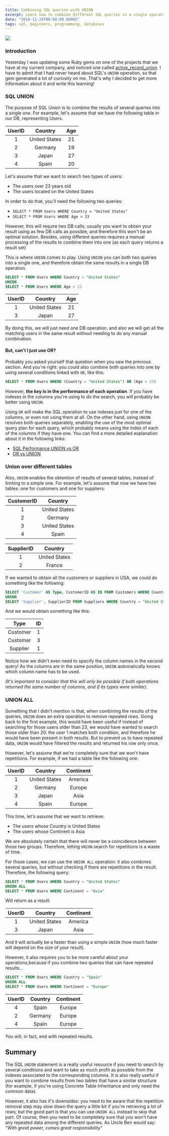 ```yaml
---
title: Combining SQL queries with UNION
excerpt: Learn how to combine different SQL queries in a single operation using the UNION statement
date: "2018-11-24T00:00:00.0000Z"
tags: sql, beginners, programming, databases
---
```

![](https://thepracticaldev.s3.amazonaws.com/i/2hrbgdbiyina94vpj9wz.png)

### Introduction
Yesterday I was updating some Ruby gems on one of the projects that we have at my current company, and noticed one called [active_record_union](https://github.com/brianhempel/active_record_union). I have to admit that I had never heard about SQL's `UNION` operation, so that gem generated a lot of curiosity on me. That's why I decided to get more information about it and write this learning!

### SQL UNION
The purpose of SQL Union is to combine the results of several queries into a single one. For example, let's assume that we have the following table in our DB, representing Users. 

| UserID | Country | Age |
|:-:|:-:|:-:
| 1 | United States | 21
| 2 | Germany | 19
| 3 | Japan | 27
| 4 | Spain | 20

Let's assume that we want to search two types of users:

- The users over 23 years old
- The users located on the United States

In order to do that, you'll need the following two queries:

- `SELECT * FROM Users WHERE Country = "United States"`
- `SELECT * FROM Users WHERE Age > 23`

However, this will require two DB calls; usually you want to obtain your result using as few DB calls as possible, and therefore this won't be an optimal solution. Besides, using different queries requires a manual processing of the results to combine them into one (as each query returns a result set)

This is where `UNION` comes to play. Using `UNION` you can both two queries into a single one, and therefore obtain the same results in a single DB operation.

```sql
SELECT * FROM Users WHERE Country = "United States"
UNION
SELECT * FROM Users WHERE Age > 23
```

| UserID | Country | Age |
|:-:|:-:|:-:
| 1 | United States | 21
| 3 | Japan | 27

By doing this, we will just need one DB operation, and also we will get all the matching users in the same result without needing to do any manual combination. 

#### But, can't I just use OR?
Probably you asked yourself that question when you saw the previous section. And you're right: you could also combine both queries into one by using several conditions linked with `OR`, like this:

```sql
SELECT * FROM Users WHERE (Country = "United States") OR (Age > 23)
```

However, **the key is in the performance of each operation**. If you have indexes in the columns you're using to do the search, you will probably be better using `UNION`.

Using `OR` will make the SQL operation to use indexes just for one of the columns, or even not using them at all. On the other hand, using `UNION` resolves both queries separately, enabling the use of the most optimal query plan for each query, which probably means using the index of each of the columns if they have one. You can find a more detailed explanation about it in the following links:
- [SQL Performance UNION vs OR](https://stackoverflow.com/questions/13750475/sql-performance-union-vs-or)
- [OR vs UNION](https://www.postgresql.org/message-id/004f01c34c9d%24ce9edcc0%242766f30a%40development.greatgulfhomes.com)

### Union over different tables
Also, `UNION` enables the obtention of results of several tables, instead of limiting to a simple one. For example, let's assume that now we have two tables: one for customers and one for suppliers:

| CustomerID | Country |
|:-:|:-:|
| 1 | United States |
| 2 | Germany |
| 3 | United States |
| 4 | Spain |

| SupplierID | Country |
|:-:|:-:|
| 1 | United States |
| 2 | France |

If we wanted to obtain all the customers or suppliers in USA, we could do something like the following:

```sql
SELECT 'Customer' AS Type, CustomerID AS ID FROM Customers WHERE Country = "United States"
UNION
SELECT 'Supplier', SupplierID FROM Suppliers WHERE Country = "United States"
```

And we would obtain something like this:

| Type | ID |
|:-:|:-:|
| Customer | 1 |
| Customer | 3 |
| Supplier | 1 |

Notice how we didn't even need to specify the column names in the second query! As the columns are in the same position, `UNION` automatically knows which column name has to be used. 

*(It's important to consider that this will only be possible if both operations returned the same number of columns, and if its types were similar)*.

### UNION ALL
Something that I didn't mention is that, when combining the results of the queries, `UNION` does an extra operation to remove repeated rows. Going back to the first example, this would have been useful if instead of searching for those users older than 23, we would have wanted to search those older than 20: the user 1 matches both condition, and therefore he would have been present in both results. But to prevent us to have repeated data, `UNION` would have filtered the results and returned his row only once. 

However, let's assume that we're completely sure that we won't have repetitions. For example, if we had a table like the following one:

| UserID | Country | Continent |
|:-:|:-:|:-:
| 1 | United States | America
| 2 | Germany | Europe
| 3 | Japan | Asia
| 4 | Spain | Europe

This time, let's assume that we want to retrieve:
- The users whose Country is United States
- The users whose Continent is Asia

We are absolutely certain that there will never be a coincidence between those two groups. Therefore, letting `UNION` search for repetitions is a waste of time. 

For those cases, we can use the `UNION ALL` operation: it also combines several queries, but without checking if there are repetitions in the result. Therefore, the following query:

```sql
SELECT * FROM Users WHERE Country = "United States"
UNION ALL
SELECT * FROM Users WHERE Continent = "Asia"
```
Will return as a result:

| UserID | Country | Continent |
|:-:|:-:|:-:
| 1 | United States | America
| 3 | Japan | Asia

And it will actually be a faster than using a simple `UNION` (how much faster will depend on the size of your result). 

However, it also requires you to be more careful about your operations,because if you combine two queries that can have repeated results...

```sql
SELECT * FROM Users WHERE Country = "Spain"
UNION ALL
SELECT * FROM Users WHERE Continent = "Europe"
```

| UserID | Country | Continent |
|:-:|:-:|:-:
| 4 | Spain | Europe
| 2 | Germany | Europe
| 4 | Spain | Europe

You will, in fact, end with repeated results. 

## Summary
The SQL `UNION` statement is a really useful resource if you need to search by several conditions and want to take as much profit as possible from the indexes associated to the corresponding columns. It is also really useful if you want to combine results from two tables that have a similar structure (for example, if you're using Concrete Table Inheritance and only need the common data). 

However, it also has it's downsides: you need to be aware that the repetition removal step may slow down the query a little bit if you're retrieving a lot of rows; but the good part is that you can use `UNION ALL` instead to skip that part. Of course, then you need to be completely sure that you won't have any repeated data among the different queries. As Uncle Ben would say: *"With great power, comes great responsibility"*

